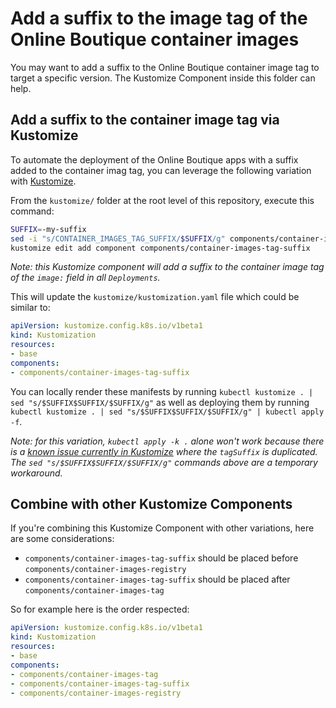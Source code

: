# Add a suffix to the image tag of the Online Boutique container images

You may want to add a suffix to the Online Boutique container image tag to target a specific version.
The Kustomize Component inside this folder can help.

## Add a suffix to the container image tag via Kustomize

To automate the deployment of the Online Boutique apps with a suffix added to the container imag tag, you can leverage the following variation with [Kustomize](../../../../../../../../Downloads/microservices-demo-main/kustomize).

From the `kustomize/` folder at the root level of this repository, execute this command:

```bash
SUFFIX=-my-suffix
sed -i "s/CONTAINER_IMAGES_TAG_SUFFIX/$SUFFIX/g" components/container-images-tag-suffix/kustomization.yaml
kustomize edit add component components/container-images-tag-suffix
```

_Note: this Kustomize component will add a suffix to the container image tag of the `image:` field in all `Deployments`._

This will update the `kustomize/kustomization.yaml` file which could be similar to:

```yaml
apiVersion: kustomize.config.k8s.io/v1beta1
kind: Kustomization
resources:
- base
components:
- components/container-images-tag-suffix
```

You can locally render these manifests by running `kubectl kustomize . | sed "s/$SUFFIX$SUFFIX/$SUFFIX/g"` as well as deploying them by running `kubectl kustomize . | sed "s/$SUFFIX$SUFFIX/$SUFFIX/g" | kubectl apply -f`.

_Note: for this variation, `kubectl apply -k .` alone won't work because there is a [known issue currently in Kustomize](https://github.com/kubernetes-sigs/kustomize/issues/4814) where the `tagSuffix` is duplicated. The `sed "s/$SUFFIX$SUFFIX/$SUFFIX/g"` commands above are a temporary workaround._

## Combine with other Kustomize Components

If you're combining this Kustomize Component with other variations, here are some considerations:

- `components/container-images-tag-suffix` should be placed before `components/container-images-registry`
- `components/container-images-tag-suffix` should be placed after `components/container-images-tag`

So for example here is the order respected:

```yaml
apiVersion: kustomize.config.k8s.io/v1beta1
kind: Kustomization
resources:
- base
components:
- components/container-images-tag
- components/container-images-tag-suffix
- components/container-images-registry
```
